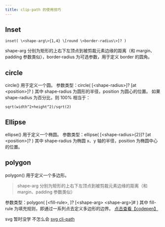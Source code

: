 ```yaml
---
title: clip-path 的使用技巧
---
```


## Inset

```
inset( \<shape-arg\>{1,4} \[round \<border-radius\>]? )
```

shape-arg 分别为矩形的上右下左顶点到被剪裁元素边缘的距离（和 margin、padding 参数类似），border-radius 为可选参数，用于定义 border 的圆角。

## circle

circle() 用于定义一个圆。
参数类型：circle( \[\<shape-radius\>]? \[at \<position\>]? )
其中 shape-radius 为圆形的半径，position 为圆心的位置。
如果 shape-radius 为百分比，则 100% 相当于：

```less
sqrt(width^2+height^2)/sqrt(2)
```

## Ellipse

ellipse() 用于定义一个椭圆。
参数类型：ellipse( \[\<shape-radius\>{2}]? \[at \<position\>]? )
其中 shape-radius 为椭圆 x、y 轴的半径，position 为椭圆中心的位置。

## polygon

polygon() 用于定义一个多边形。

> shape-arg 分别为矩形的上右下左顶点到被剪裁元素边缘的距离（和 margin、padding 参数类似）

参数类型：polygon( \[\<fill-rule\>, ]? \[\<shape-arg\> \<shape-arg\>]# )
其中 fill-rule 为填充规则，即通过一系列点去定义多边形的边界。
[点击查看【codepen】](https://codepen.io/xiaochen2001/embed/porYVOv)

svg 暂时没学 不怎么会
[svg cli-path](https://segmentfault.com/a/1190000023301221)
